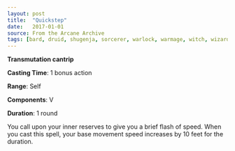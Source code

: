 ```yaml
---
layout: post
title:  "Quickstep"
date:   2017-01-01
source: From the Arcane Archive
tags: [bard, druid, shugenja, sorcerer, warlock, warmage, witch, wizard, cantrip, transmutation, hb, fan]
---
```


**Transmutation cantrip**

**Casting Time**: 1 bonus action

**Range**: Self

**Components**: V

**Duration**: 1 round

You call upon your inner reserves to give you a brief flash of speed. When you cast this spell, your base movement speed increases by 10 feet for the duration.
